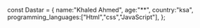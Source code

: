 const Dastar = {
name:"Khaled Ahmed",
age:"**",
country:"ksa",
programming_languages:["Html","css","JavaScript"],
};
